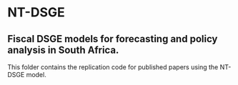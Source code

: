 # NT-DSGE
## Fiscal DSGE models for forecasting and policy analysis in South Africa.  

This folder contains the replication code for published papers using the NT-DSGE model.
